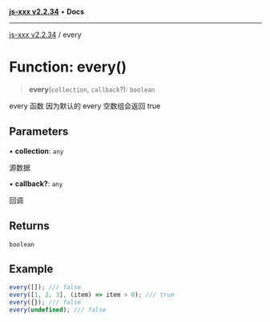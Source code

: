 [**js-xxx v2.2.34**](../README.md) • **Docs**

***

[js-xxx v2.2.34](../README.md) / every

# Function: every()

> **every**(`collection`, `callback`?): `boolean`

every 函数
因为默认的 every 空数组会返回 true

## Parameters

• **collection**: `any`

源数据

• **callback?**: `any`

回调

## Returns

`boolean`

## Example

```ts
every([]); /// false
every([1, 2, 3], (item) => item > 0); /// true
every({}); /// false
every(undefined); /// false
```
